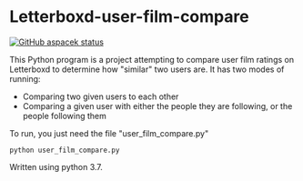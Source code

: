 # Letterboxd-user-film-compare

<p align="left">
  <a href="https://github.com/aspacek/Letterboxd-user-film-compare"><img alt="GitHub aspacek status" src="https://github.com/aspacek/Letterboxd-user-film-compare/workflows/CI/badge.svg"></a>
</p>

This Python program is a project attempting to compare user film ratings on Letterboxd to determine how "similar" two users are. It has two modes of running:

- Comparing two given users to each other
- Comparing a given user with either the people they are following, or the people following them

To run, you just need the file "user_film_compare.py"

`python user_film_compare.py`

Written using python 3.7.


